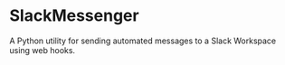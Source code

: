 # SlackMessenger
A Python utility for sending automated messages to a Slack Workspace using web hooks.
